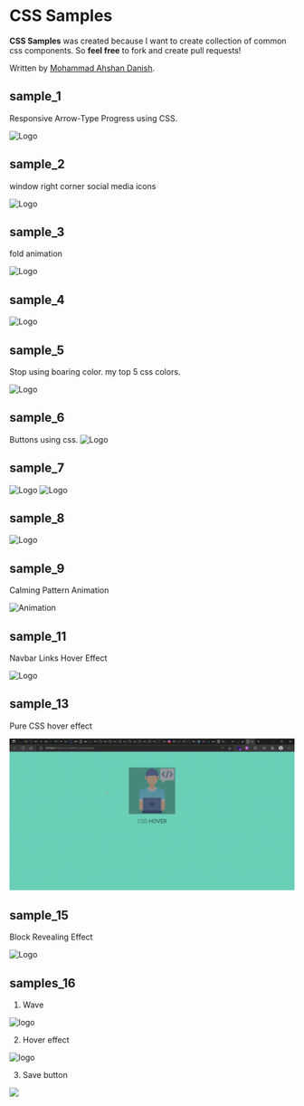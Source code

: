 # CSS Samples

**CSS Samples** was created because I want to create collection of common css components. So **feel free** to fork and create pull requests!

Written by [Mohammad Ahshan Danish](https://github.com/mailtodanish).

## sample_1

Responsive Arrow-Type Progress using CSS.

![Logo](https://github.com/mailtodanish/CSS-Samples/blob/main/CSS_SAMPLE_1/img/CPT2203092336-841x116.gif)

## sample_2

window right corner social media icons

![Logo](https://github.com/mailtodanish/CSS-Samples/blob/main/CSS_SAMPLE_2/img/CPT2203101616-245x473.gif)

## sample_3

fold animation

![Logo](https://github.com/mailtodanish/CSS-Samples/blob/main/CSS_SAMPLE_3/img/CPT2206160842-1048x212.gif)

## sample_4

![Logo](https://github.com/mailtodanish/CSS-Samples/blob/main/CSS_SAMPLE_4/img/CPT2208032032-230x102.gif)

## sample_5

Stop using boaring color. my top 5 css colors.

![Logo](https://github.com/mailtodanish/CSS-Samples/blob/main/CSS_SAMPLE_5/img/color.png)

## sample_6

Buttons using css.
![Logo](https://github.com/mailtodanish/CSS-Samples/blob/main/CSS_SAMPLE_6/img/CPT2210071956-567x125.gif)

## sample_7

![Logo](https://github.com/mailtodanish/CSS-Samples/blob/main/CSS_SAMPLE_7/img/CPT2210071952-751x130.gif)
![Logo](https://github.com/mailtodanish/CSS-Samples/blob/main/CSS_SAMPLE_7/img/CPT2210071953-204x673.gif)

## sample_8

![Logo](https://github.com/mailtodanish/CSS-Samples/blob/main/CSS_SAMPLE_8/img/img.gif)

## sample_9

Calming Pattern Animation

![Animation](https://github.com/void-hr/CSS-Samples/blob/main/CSS_SAMPLE_9/image/img.gif)

## sample_11

Navbar Links Hover Effect

![Logo](https://github.com/hemani-gajjar/CSS-Samples/blob/main/CSS_SAMPLE_11/NavbarLinksHoverEffect.gif)

## sample_13

Pure CSS hover effect

![Working](./CSS_SAMPLE_13/image/CSS%20Hover%20effect%20and%2023%20more%20pages%20-%20Personal%20-%20Microsoft_%20Edge%202022-10-10%2017-03-16.gif)

## sample_15

Block Revealing Effect

![Logo](https://github.com/mokshkori/CSS-Samples/blob/main/CSS_SAMPLE_15/block_revealing_effect.gif)

## samples_16

1. Wave

![logo](https://github.com/Koustavjr/CSS-Samples/blob/main/CSS_SAMPLE_16/wave.gif) 

2. Hover effect

![logo](https://github.com/Koustavjr/CSS-Samples/blob/main/CSS_SAMPLE_16/hover_effect.gif)

3. Save button

![](https://github.com/Koustavjr/CSS-Samples/blob/main/CSS_SAMPLE_16/savebutton.gif)